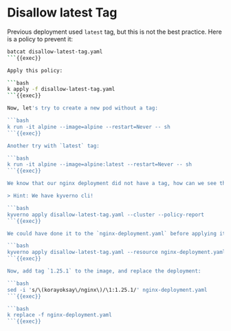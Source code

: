 # Disallow latest Tag

Previous deployment used `latest` tag, but this is not the best practice.
Here is a policy to prevent it:

```bash
batcat disallow-latest-tag.yaml
```{{exec}}

Apply this policy:

```bash
k apply -f disallow-latest-tag.yaml
```{{exec}}

Now, let's try to create a new pod without a tag:

```bash
k run -it alpine --image=alpine --restart=Never -- sh
```{{exec}}

Another try with `latest` tag:

```bash
k run -it alpine --image=alpine:latest --restart=Never -- sh
```{{exec}}

We know that our nginx deployment did not have a tag, how can we see the failing objects?

> Hint: We have kyverno cli!

```bash
kyverno apply disallow-latest-tag.yaml --cluster --policy-report
```{{exec}}

We could have done it to the `nginx-deployment.yaml` before applying it:

```bash
kyverno apply disallow-latest-tag.yaml --resource nginx-deployment.yaml
```{{exec}}

Now, add tag `1.25.1` to the image, and replace the deployment:

```bash
sed -i 's/\(korayoksay\/nginx\)/\1:1.25.1/' nginx-deployment.yaml
```{{exec}}

```bash
k replace -f nginx-deployment.yaml
```{{exec}}
